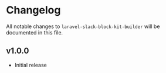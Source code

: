 # Changelog

All notable changes to `laravel-slack-block-kit-builder` will be documented in this file.

## v1.0.0

- Initial release
